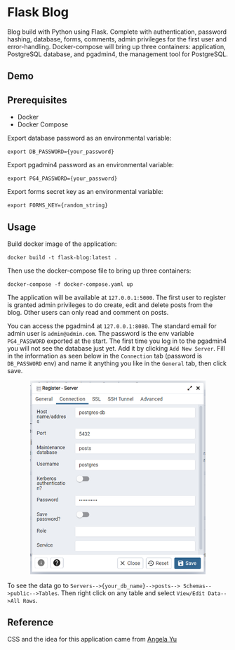 # Flask Blog

Blog build with Python using Flask. Complete with authentication, password hashing, database, forms, comments, admin privileges for the first user and error-handling. Docker-compose will bring up three containers: application, PostgreSQL database, and pgadmin4, the management tool for PostgreSQL.

## Demo



## Prerequisites
* Docker
* Docker Compose

Export database password as an environmental variable:

```shell
export DB_PASSWORD={your_password}
```

Export pgadmin4 password as an environmental variable:

```shell
export PG4_PASSWORD={your_password}
```

Export forms secret key as an environmental variable:
```shell
export FORMS_KEY={random_string}
```

## Usage

Build docker image of the application:

```shell
docker build -t flask-blog:latest .
```

Then use the docker-compose file to bring up
three containers:
```shell
docker-compose -f docker-compose.yaml up
```

The application will be available at `127.0.0.1:5000`. 
The first user to register is granted admin privileges to
do create, edit and delete posts from the blog. Other users
can only read and comment on posts. 

You can access the pgadmin4 at `127.0.0.1:8080`. The standard
email for admin user is `admin@admin.com`. The password 
is the env variable `PG4_PASSWORD` exported at the start.
The first time you log in to the pgadmin4 you will not see
the database just yet. Add it by clicking `Add New Server`.
Fill in the information as seen below in the `Connection` tab
(password is `DB_PASSWORD` env) and
name it anything you like in the `General` tab, then click save.

<div align="center">
<img src="images/img.png" alt="drawing" width="400"/>
</div>

To see the data go to `Servers-->{your_db_name}-->posts-->
Schemas-->public-->Tables`. Then right click on any table and
select `View/Edit Data-->All Rows`.

## Reference

CSS and the idea for this application came from [Angela Yu](https://github.com/angelabauer)





